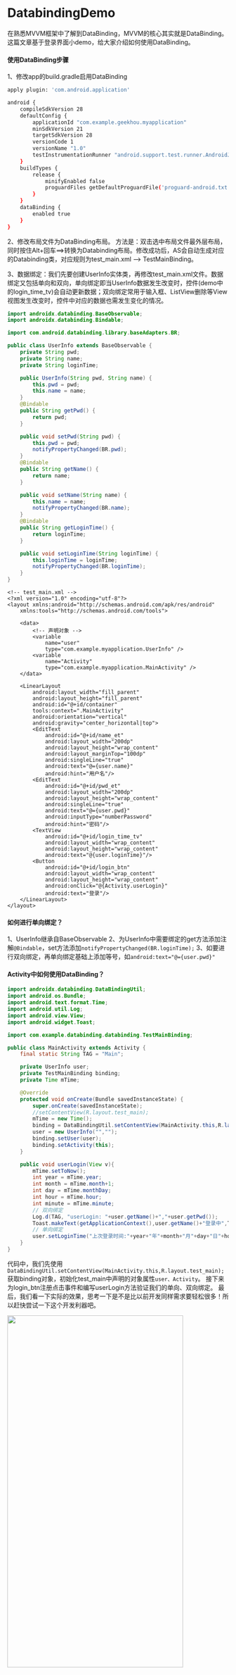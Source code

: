 # DatabindingDemo
在熟悉MVVM框架中了解到DataBinding，MVVM的核心其实就是DataBinding。这篇文章基于登录界面小demo，给大家介绍如何使用DataBinding。
#### 使用DataBinding步骤
1、修改app的build.gradle启用DataBinding

```bash
apply plugin: 'com.android.application'

android {
    compileSdkVersion 28
    defaultConfig {
        applicationId "com.example.geekhou.myapplication"
        minSdkVersion 21
        targetSdkVersion 28
        versionCode 1
        versionName "1.0"
        testInstrumentationRunner "android.support.test.runner.AndroidJUnitRunner"
    }
    buildTypes {
        release {
            minifyEnabled false
            proguardFiles getDefaultProguardFile('proguard-android.txt'), 'proguard-rules.pro'
        }
    }
    dataBinding {
        enabled true
    }
}
```
2、修改布局文件为DataBinding布局。
方法是：双击选中布局文件最外层布局，同时按住Alt+回车==>转换为Databinding布局。修改成功后，AS会自动生成对应的Databinding类，对应规则为test_main.xml --> TestMainBinding。

3、数据绑定：我们先要创建UserInfo实体类，再修改test_main.xml文件。数据绑定又包括单向和双向，单向绑定即当UserInfo数据发生改变时，控件(demo中的login_time_tv)会自动更新数据；双向绑定常用于输入框、ListView删除等View视图发生改变时，控件中对应的数据也需发生变化的情况。

```java
import androidx.databinding.BaseObservable;
import androidx.databinding.Bindable;

import com.android.databinding.library.baseAdapters.BR;

public class UserInfo extends BaseObservable {
    private String pwd;
    private String name;
    private String loginTime;

    public UserInfo(String pwd, String name) {
        this.pwd = pwd;
        this.name = name;
    }
    @Bindable
    public String getPwd() {
        return pwd;
    }

    public void setPwd(String pwd) {
        this.pwd = pwd;
        notifyPropertyChanged(BR.pwd);
    }
    @Bindable
    public String getName() {
        return name;
    }

    public void setName(String name) {
        this.name = name;
        notifyPropertyChanged(BR.name);
    }
    @Bindable
    public String getLoginTime() {
        return loginTime;
    }

    public void setLoginTime(String loginTime) {
        this.loginTime = loginTime;
        notifyPropertyChanged(BR.loginTime);
    }
}
```

```markup
<!-- test_main.xml -->
<?xml version="1.0" encoding="utf-8"?>
<layout xmlns:android="http://schemas.android.com/apk/res/android"
    xmlns:tools="http://schemas.android.com/tools">

    <data>
        <!-- 声明对象 -->
        <variable
            name="user"
            type="com.example.myapplication.UserInfo" />
        <variable
            name="Activity"
            type="com.example.myapplication.MainActivity" />
    </data>

    <LinearLayout
        android:layout_width="fill_parent"
        android:layout_height="fill_parent"
        android:id="@+id/container"
        tools:context=".MainActivity"
        android:orientation="vertical"
        android:gravity="center_horizontal|top">
        <EditText
            android:id="@+id/name_et"
            android:layout_width="200dp"
            android:layout_height="wrap_content"
            android:layout_marginTop="100dp"
            android:singleLine="true"
            android:text="@={user.name}"
            android:hint="用户名"/>
        <EditText
            android:id="@+id/pwd_et"
            android:layout_width="200dp"
            android:layout_height="wrap_content"
            android:singleLine="true"
            android:text="@={user.pwd}"
            android:inputType="numberPassword"
            android:hint="密码"/>
        <TextView
            android:id="@+id/login_time_tv"
            android:layout_width="wrap_content"
            android:layout_height="wrap_content"
            android:text="@{user.loginTime}"/>
        <Button
            android:id="@+id/login_btn"
            android:layout_width="wrap_content"
            android:layout_height="wrap_content"
            android:onClick="@{Activity.userLogin}"
            android:text="登录"/>
    </LinearLayout>
</layout>
```
#### 如何进行单向绑定？
1、UserInfo继承自BaseObservable
2、为UserInfo中需要绑定的get方法添加注解`@Bindable`，set方法添加`notifyPropertyChanged(BR.loginTime);`
3、如要进行双向绑定，再单向绑定基础上添加等号，如`android:text="@={user.pwd}"`

#### Activity中如何使用DataBinding？

```java
import androidx.databinding.DataBindingUtil;
import android.os.Bundle;
import android.text.format.Time;
import android.util.Log;
import android.view.View;
import android.widget.Toast;

import com.example.databinding.databinding.TestMainBinding;

public class MainActivity extends Activity {
    final static String TAG = "Main";

    private UserInfo user;
    private TestMainBinding binding;
    private Time mTime;

    @Override
    protected void onCreate(Bundle savedInstanceState) {
        super.onCreate(savedInstanceState);
        //setContentView(R.layout.test_main);
        mTime = new Time();
        binding = DataBindingUtil.setContentView(MainActivity.this,R.layout.test_main);
        user = new UserInfo("","");
        binding.setUser(user);
        binding.setActivity(this);
    }

    public void userLogin(View v){
        mTime.setToNow();
        int year = mTime.year;
        int month = mTime.month+1;
        int day = mTime.monthDay;
        int hour = mTime.hour;
        int minute = mTime.minute;
        // 双向绑定
        Log.d(TAG, "userLogin: "+user.getName()+","+user.getPwd());
        Toast.makeText(getApplicationContext(),user.getName()+"登录中",Toast.LENGTH_SHORT).show();
        // 单向绑定
        user.setLoginTime("上次登录时间:"+year+"年"+month+"月"+day+"日"+hour+":"+minute);
    }
}

```
代码中，我们先使用`DataBindingUtil.setContentView(MainActivity.this,R.layout.test_main);`获取binding对象，初始化test_main中声明的对象属性`user、Activity`。
接下来为login_btn注册点击事件和编写userLogin方法验证我们的单向、双向绑定。
最后，我们看一下实际的效果，思考一下是不是比以前开发同样需求要轻松很多！所以赶快尝试一下这个开发利器吧。

<img src="https://img-blog.csdnimg.cn/20191103102927731.gif" width="400" height="800">
